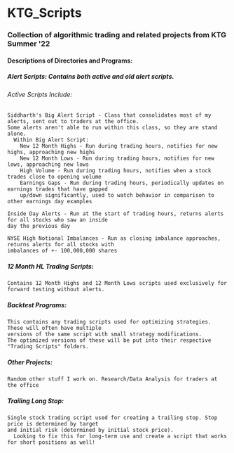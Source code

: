 # KTG_Scripts
### Collection of algorithmic trading and related projects from KTG Summer '22

#### Descriptions of Directories and Programs:

##### Alert Scripts: Contains both active and old alert scripts.
  
  ###### Active Scripts Include:
    Siddharth's Big Alert Script - Class that consolidates most of my alerts, sent out to traders at the office.
    Some alerts aren't able to run within this class, so they are stand alone.
      Within Big Alert Script:
        New 12 Month Highs - Run during trading hours, notifies for new highs, approaching new highs
        New 12 Month Lows - Run during trading hours, notifies for new lows, approaching new lows
        High Volume - Run during trading hours, notifies when a stock trades close to opening volume
        Earnings Gaps - Run during trading hours, periodically updates on earnings trades that have gapped
        up/down significantly, used to watch behavior in comparison to other earnings day examples
      
    Inside Day Alerts - Run at the start of trading hours, returns alerts for all stocks who saw an inside
    day the previous day
      
    NYSE High Notional Imbalances - Run as closing imbalance approaches, returns alerts for all stocks with
    imbalances of +- 100,000,000 shares

  ##### 12 Month HL Trading Scripts:
    Contains 12 Month Highs and 12 Month Lows scripts used exclusively for forward testing without alerts.
    
  ##### Backtest Programs:
    This contains any trading scripts used for optimizing strategies. These will often have multiple
    versions of the same script with small strategy modifications.
    The optimized versions of these will be put into their respective "Trading Scripts" folders.
  
  ##### Other Projects:
    Random other stuff I work on. Research/Data Analysis for traders at the office
    
  ##### Trailing Long Stop:
    Single stock trading script used for creating a trailing stop. Stop price is determined by target
    and initial risk (determined by initial stock price).
      Looking to fix this for long-term use and create a script that works for short positions as well!
